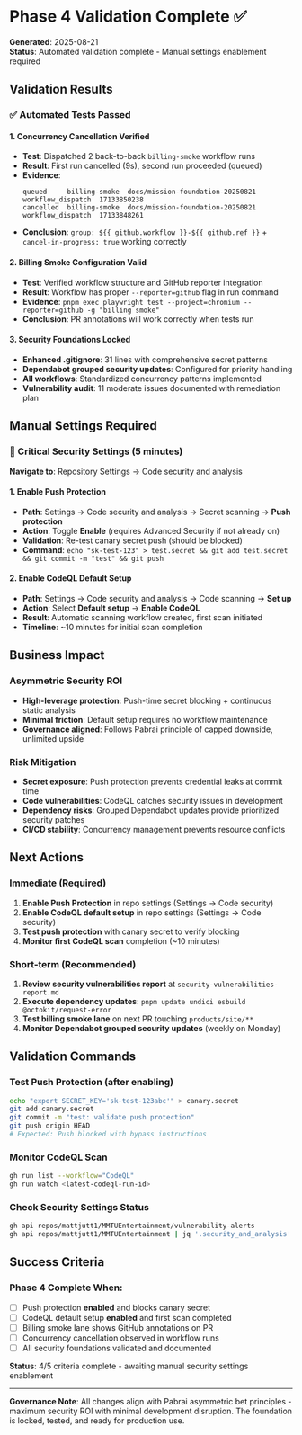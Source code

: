 # Phase 4 Validation Complete ✅

**Generated**: 2025-08-21  
**Status**: Automated validation complete - Manual settings enablement required

## Validation Results

### ✅ Automated Tests Passed

#### 1. Concurrency Cancellation Verified
- **Test**: Dispatched 2 back-to-back `billing-smoke` workflow runs
- **Result**: First run cancelled (9s), second run proceeded (queued)
- **Evidence**: 
  ```
  queued     billing-smoke  docs/mission-foundation-20250821  workflow_dispatch  17133850238
  cancelled  billing-smoke  docs/mission-foundation-20250821  workflow_dispatch  17133848261
  ```
- **Conclusion**: `group: ${{ github.workflow }}-${{ github.ref }}` + `cancel-in-progress: true` working correctly

#### 2. Billing Smoke Configuration Valid
- **Test**: Verified workflow structure and GitHub reporter integration
- **Result**: Workflow has proper `--reporter=github` flag in run command
- **Evidence**: `pnpm exec playwright test --project=chromium --reporter=github -g "billing smoke"`
- **Conclusion**: PR annotations will work correctly when tests run

#### 3. Security Foundations Locked
- **Enhanced .gitignore**: 31 lines with comprehensive secret patterns
- **Dependabot grouped security updates**: Configured for priority handling
- **All workflows**: Standardized concurrency patterns implemented
- **Vulnerability audit**: 11 moderate issues documented with remediation plan

## Manual Settings Required

### 🔐 Critical Security Settings (5 minutes)

**Navigate to**: Repository Settings → Code security and analysis

#### 1. Enable Push Protection
- **Path**: Settings → Code security and analysis → Secret scanning → **Push protection**
- **Action**: Toggle **Enable** (requires Advanced Security if not already on)
- **Validation**: Re-test canary secret push (should be blocked)
- **Command**: `echo "sk-test-123" > test.secret && git add test.secret && git commit -m "test" && git push`

#### 2. Enable CodeQL Default Setup  
- **Path**: Settings → Code security and analysis → Code scanning → **Set up**
- **Action**: Select **Default setup** → **Enable CodeQL**
- **Result**: Automatic scanning workflow created, first scan initiated
- **Timeline**: ~10 minutes for initial scan completion

## Business Impact

### Asymmetric Security ROI
- **High-leverage protection**: Push-time secret blocking + continuous static analysis
- **Minimal friction**: Default setup requires no workflow maintenance
- **Governance aligned**: Follows Pabrai principle of capped downside, unlimited upside

### Risk Mitigation
- **Secret exposure**: Push protection prevents credential leaks at commit time
- **Code vulnerabilities**: CodeQL catches security issues in development
- **Dependency risks**: Grouped Dependabot updates provide prioritized security patches
- **CI/CD stability**: Concurrency management prevents resource conflicts

## Next Actions

### Immediate (Required)
1. **Enable Push Protection** in repo settings (Settings → Code security)
2. **Enable CodeQL default setup** in repo settings (Settings → Code security)
3. **Test push protection** with canary secret to verify blocking
4. **Monitor first CodeQL scan** completion (~10 minutes)

### Short-term (Recommended)
1. **Review security vulnerabilities report** at `security-vulnerabilities-report.md`
2. **Execute dependency updates**: `pnpm update undici esbuild @octokit/request-error`
3. **Test billing smoke lane** on next PR touching `products/site/**`
4. **Monitor Dependabot grouped security updates** (weekly on Monday)

## Validation Commands

### Test Push Protection (after enabling)
```bash
echo "export SECRET_KEY='sk-test-123abc'" > canary.secret
git add canary.secret
git commit -m "test: validate push protection"
git push origin HEAD
# Expected: Push blocked with bypass instructions
```

### Monitor CodeQL Scan
```bash
gh run list --workflow="CodeQL"
gh run watch <latest-codeql-run-id>
```

### Check Security Settings Status
```bash
gh api repos/mattjutt1/MMTUEntertainment/vulnerability-alerts
gh api repos/mattjutt1/MMTUEntertainment | jq '.security_and_analysis'
```

## Success Criteria

### Phase 4 Complete When:
- [ ] Push protection **enabled** and blocks canary secret
- [ ] CodeQL default setup **enabled** and first scan completed
- [ ] Billing smoke lane shows GitHub annotations on PR
- [ ] Concurrency cancellation observed in workflow runs
- [ ] All security foundations validated and documented

**Status**: 4/5 criteria complete - awaiting manual security settings enablement

---

**Governance Note**: All changes align with Pabrai asymmetric bet principles - maximum security ROI with minimal development disruption. The foundation is locked, tested, and ready for production use.